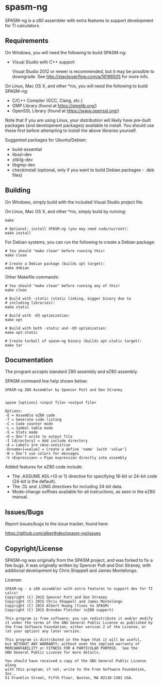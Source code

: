 spasm-ng
========
SPASM-ng is a z80 assembler with extra features to support development
for TI calculators. 

Requirements
------------
On Windows, you will need the following to build SPASM-ng:

  * Visual Studio with C++ support
    
    Visual Studio 2012 or newer is recommended, but it may be possible
    to downgrade. See http://stackoverflow.com/a/16196505 for more
    info.

On Linux, Mac OS X, and other *nix, you will need the following to
build SPASM-ng:

  * C/C++ Compiler (GCC, Clang, etc.)
  * GMP Library (found at https://gmplib.org/)
  * OpenSSL Library (found at https://www.openssl.org/)

Note that if you are using Linux, your distribution will likely have
pre-built packages (and development packages) available to install.
You should use these first before attempting to install the above
libraries yourself.

Suggested packages for Ubuntu/Debian:

  * build-essential
  * libssl-dev
  * zlib1g-dev
  * libgmp-dev
  * checkinstall (optional, only if you want to build Debian packages -
    .deb files)

Building
--------
On Windows, simply build with the included Visual Studio project file.

On Linux, Mac OS X, and other *nix, simply build by running:

    make
    
    # Optional: install SPASM-ng (you may need sudo/su/root):
    make install

For Debian systems, you can run the following to create a Debian
package:

    # You should "make clean" before running this!
    make clean
    
    # Create a Debian package (builds opt target):
    make debian

Other Makefile commands:

    # You should "make clean" before running any of this!
    make clean
    
    # Build with -static (static linking, bigger binary due to
    # including libraries):
    make static
    
    # Build with -O3 optimization:
    make opt
    
    # Build with both -static and -O3 optimization:
    make opt-static
    
    # Create tarball of spasm-ng binary (builds opt-static target):
    make tar

Documentation
-------------
The program accepts standard Z80 assembly and eZ80 assembly.

SPASM command line help shown below:

    SPASM-ng Z80 Assembler by Spencer Putt and Don Straney
    
    
    spasm [options] <input file> <output file>
    
    Options:
    -E = Assemble eZ80 code
    -T = Generate code listing
    -C = Code counter mode
    -L = Symbol table mode
    -S = Stats mode
    -O = Don't write to output file
    -I [directory] = Add include directory
    -A = Labels are cAse-sensitive
    -D<name>[=value] = Create a define 'name' [with 'value']
    -N = Don't use colors for messages
    -V <Expression> = Pipe expression directly into assembly

Added features for eZ80 code include:
  * The .ASSUME ADL={0 or 1} directive for specifying 16-bit or 24-bit code (24-bit is the default).
  * The .DL and .LONG directives for including 24-bit data.
  * Mode-change suffixes available for all instructions, as seen in the eZ80 manual.

Issues/Bugs
-----------
Report issues/bugs to the issue tracker, found here:

https://github.com/alberthdev/spasm-ng/issues

Copyright/License
-----------------
SPASM-ng was originally from the SPASM project, and was forked to fix a
few bugs. It was originally written by Spencer Putt and Don Straney,
with additional development by Chris Shappell and James Montelongo.

License:

    SPASM-ng - a z80 assembler with extra features to support dev for TI calcs!
    Copyright (C) 2015 Spencer Putt and Don Straney
    Copyright (C) 2015 Chris Shappell and James Montelongo
    Copyright (C) 2015 Albert Huang (fixes to SPASM)
    Copyright (C) 2015 Brendan Fletcher (eZ80 support)

    This program is free software; you can redistribute it and/or modify
    it under the terms of the GNU General Public License as published by
    the Free Software Foundation; either version 2 of the License, or
    (at your option) any later version.

    This program is distributed in the hope that it will be useful,
    but WITHOUT ANY WARRANTY; without even the implied warranty of
    MERCHANTABILITY or FITNESS FOR A PARTICULAR PURPOSE.  See the
    GNU General Public License for more details.

    You should have received a copy of the GNU General Public License along
    with this program; if not, write to the Free Software Foundation, Inc.,
    51 Franklin Street, Fifth Floor, Boston, MA 02110-1301 USA.
